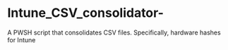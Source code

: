 # Intune_CSV_consolidator-
A PWSH script that consolidates CSV files. Specifically, hardware hashes for Intune
